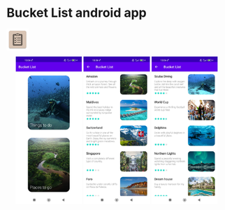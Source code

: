 # Bucket List android app 

<img style='vertical-align:middle;' src='https://github.com/Staszek15/Bucket-List-android-app/blob/master/images/ic_launcher.png' width=10%>

<p align="center">
  <img src="https://github.com/Staszek15/Bucket-List-android-app/blob/master/images/1697713625712.jpg" width=30%>
  <img src="https://github.com/Staszek15/Bucket-List-android-app/blob/master/images/1697713625701.jpg" width=30%>
  <img src="https://github.com/Staszek15/Bucket-List-android-app/blob/master/images/1697713625706.jpg" width=30%>
</p>
